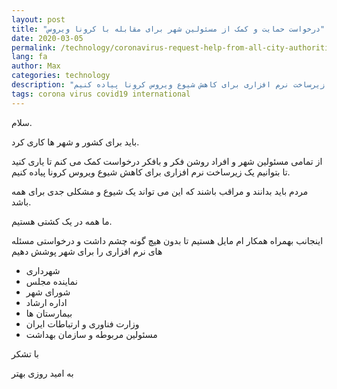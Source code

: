 ```yaml
---
layout: post
title: "درخواست حمایت و کمک از مسئولین شهر برای مقابله با کرونا ویروس"
date: 2020-03-05
permalink: /technology/coronavirus-request-help-from-all-city-authorities-to-set-up-software/
lang: fa
author: Max
categories: technology
description: "از تمامی مسئولین شهر و افراد روشن فکر و بافکر درخواست کمک می کنم تا یاری کنید تا بتوانیم یک زیرساخت نرم افزاری برای کاهش شیوع ویروس کرونا پیاده کنیم."
tags: corona virus covid19 international
---
```


سلام.

باید برای کشور و شهر ها کاری کرد.

از تمامی مسئولین شهر و افراد روشن فکر و بافکر درخواست کمک می کنم تا یاری کنید تا بتوانیم یک زیرساخت نرم افزاری برای کاهش شیوع ویروس کرونا پیاده کنیم.

مردم باید بدانند و مراقب باشند که این می تواند یک شیوع و مشکلی جدی برای همه باشد.

ما همه در یک کشتی هستیم.

اینجانب بهمراه همکار ام مایل هستیم تا بدون هیچ گونه چشم داشت و درخواستی مسئله های نرم افزاری را برای شهر پوشش دهیم

- شهرداری
- نماینده مجلس
- شورای شهر
- اداره ارشاد
- بیمارستان ها
- وزارت فناوری و ارتباطات ایران
- مسئولین مربوطه و سازمان بهداشت

با تشکر

به امید روزی بهتر
